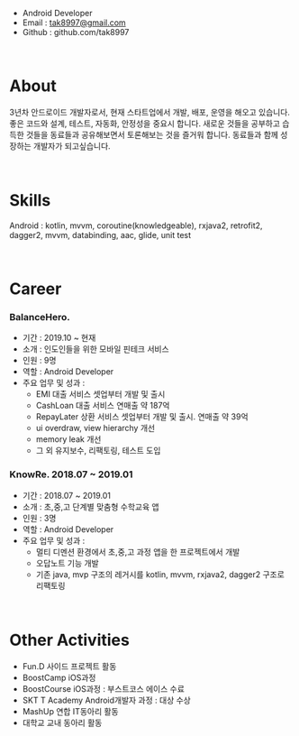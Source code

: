 - Android Developer
- Email : tak8997@gmail.com
- Github : github.com/tak8997

<br/>

# About

3년차 안드로이드 개발자로서, 현재 스타트업에서 개발, 배포, 운영을 해오고 있습니다. 좋은 코드와 설계, 테스트, 자동화, 안정성을 중요시 합니다. 새로운 것들을 공부하고 습득한 것들을 동료들과 공유해보면서 토론해보는 것을 즐거워 합니다. 
동료들과 함께 성장하는 개발자가 되고싶습니다.

<br/>


# Skills

Android : kotlin, mvvm, coroutine(knowledgeable), rxjava2, retrofit2, dagger2, mvvm, databinding, aac, glide, unit test

<br/>


# Career

### BalanceHero. 

- 기간 : 2019.10 ~ 현재
- 소개 : 인도인들을 위한 모바일 핀테크 서비스
- 인원 : 9명
- 역할 : Android Developer 
- 주요 업무 및 성과 : 
   - EMI 대출 서비스 셋업부터 개발 및 출시
   - CashLoan 대출 서비스 연매출 약 187억
   - RepayLater 상환 서비스 셋업부터 개발 및 출시. 연매출 약 39억
   - ui overdraw, view hierarchy 개선
   - memory leak 개선
   - 그 외 유지보수, 리팩토링, 테스트 도입


### KnowRe. 2018.07 ~ 2019.01

- 기간 : 2018.07 ~ 2019.01
- 소개 : 초,중,고 단계별 맞춤형 수학교육 앱
- 인원 : 3명
- 역할 : Android Developer
- 주요 업무 및 성과 : 
   - 멀티 디멘션 환경에서 초,중,고 과정 앱을 한 프로젝트에서 개발
   - 오답노트 기능 개발
   - 기존 java, mvp 구조의 레거시를 kotlin, mvvm, rxjava2, dagger2 구조로 리팩토링

<br/>


# Other Activities

- Fun.D 사이드 프로젝트 활동
- BoostCamp iOS과정
- BoostCourse iOS과정 : 부스트코스 에이스 수료
- SKT T Academy Android개발자 과정 : 대상 수상
- MashUp 연합 IT동아리 활동
- 대학교 교내 동아리 활동
